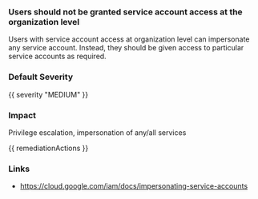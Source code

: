 
### Users should not be granted service account access at the organization level

Users with service account access at organization level can impersonate any service account. Instead, they should be given access to particular service accounts as required.

### Default Severity
{{ severity "MEDIUM" }}

### Impact
Privilege escalation, impersonation of any/all services

<!-- DO NOT CHANGE -->
{{ remediationActions }}

### Links
- https://cloud.google.com/iam/docs/impersonating-service-accounts
        